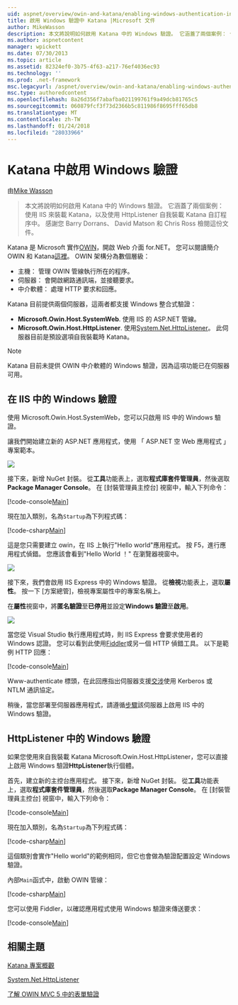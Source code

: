 ```yaml
---
uid: aspnet/overview/owin-and-katana/enabling-windows-authentication-in-katana
title: 啟用 Windows 驗證中 Katana |Microsoft 文件
author: MikeWasson
description: 本文將說明如何啟用 Katana 中的 Windows 驗證。 它涵蓋了兩個案例： 使用 IIS 來裝載 Katana，以及使用 HttpListener 自我裝載 Kat...
ms.author: aspnetcontent
manager: wpickett
ms.date: 07/30/2013
ms.topic: article
ms.assetid: 82324ef0-3b75-4f63-a217-76ef4036ec93
ms.technology: ''
ms.prod: .net-framework
msc.legacyurl: /aspnet/overview/owin-and-katana/enabling-windows-authentication-in-katana
msc.type: authoredcontent
ms.openlocfilehash: 8a26d356f7abafba021199761f9a49dcb81765c5
ms.sourcegitcommit: 060879fcf3f73d2366b5c811986f8695fff65db8
ms.translationtype: MT
ms.contentlocale: zh-TW
ms.lasthandoff: 01/24/2018
ms.locfileid: "28033966"
---
```

<a name="enabling-windows-authentication-in-katana"></a>Katana 中啟用 Windows 驗證
====================
由[Mike Wasson](https://github.com/MikeWasson)

> 本文將說明如何啟用 Katana 中的 Windows 驗證。 它涵蓋了兩個案例： 使用 IIS 來裝載 Katana，以及使用 HttpListener 自我裝載 Katana 自訂程序中。 感謝您 Barry Dorrans、 David Matson 和 Chris Ross 檢閱這份文件。


Katana 是 Microsoft 實作[OWIN](http://owin.org/)，開啟 Web 介面 for.NET。 您可以閱讀簡介 OWIN 和 Katana[這裡](an-overview-of-project-katana.md)。 OWIN 架構分為數個層級：

- 主機： 管理 OWIN 管線執行所在的程序。
- 伺服器： 會開啟網路通訊端，並接聽要求。
- 中介軟體： 處理 HTTP 要求和回應。

Katana 目前提供兩個伺服器，這兩者都支援 Windows 整合式驗證：

- **Microsoft.Owin.Host.SystemWeb**. 使用 IIS 的 ASP.NET 管線。
- **Microsoft.Owin.Host.HttpListener**. 使用[System.Net.HttpListener](https://msdn.microsoft.com/library/system.net.httplistener.aspx)。 此伺服器目前是預設選項自我裝載時 Katana。

> [!NOTE]
> Katana 目前未提供 OWIN 中介軟體的 Windows 驗證，因為這項功能已在伺服器可用。


## <a name="windows-authentication-in-iis"></a>在 IIS 中的 Windows 驗證

使用 Microsoft.Owin.Host.SystemWeb，您可以只啟用 IIS 中的 Windows 驗證。

讓我們開始建立新的 ASP.NET 應用程式，使用 「 ASP.NET 空 Web 應用程式 」 專案範本。

![](enabling-windows-authentication-in-katana/_static/image1.png)

接下來，新增 NuGet 封裝。 從**工具**功能表上，選取**程式庫套件管理員**，然後選取**Package Manager Console**。 在 [封裝管理員主控台] 視窗中，輸入下列命令：

[!code-console[Main](enabling-windows-authentication-in-katana/samples/sample1.cmd)]

現在加入類別，名為`Startup`為下列程式碼：

[!code-csharp[Main](enabling-windows-authentication-in-katana/samples/sample2.cs)]

這是您只需要建立 owin，在 IIS 上執行"Hello world"應用程式。 按 F5，進行應用程式偵錯。 您應該會看到"Hello World ！" 在瀏覽器視窗中。

![](enabling-windows-authentication-in-katana/_static/image2.png)

接下來，我們會啟用 IIS Express 中的 Windows 驗證。 從**檢視**功能表上，選取**屬性**。 按一下 [方案總管]，檢視專案屬性中的專案名稱上。

在**屬性**視窗中，將**匿名驗證**至**已停用**並設定**Windows 驗證**至**啟用**。

![](enabling-windows-authentication-in-katana/_static/image3.png)

當您從 Visual Studio 執行應用程式時，則 IIS Express 會要求使用者的 Windows 認證。 您可以看到此使用[Fiddler](http://fiddler2.com/home)或另一個 HTTP 偵錯工具。 以下是範例 HTTP 回應：

[!code-console[Main](enabling-windows-authentication-in-katana/samples/sample3.cmd?highlight=1,5-6)]

Www-authenticate 標頭，在此回應指出伺服器支援[交涉](http://www.ietf.org/rfc/rfc4559.txt)使用 Kerberos 或 NTLM 通訊協定。

稍後，當您部署至伺服器應用程式，請遵循[步驟](https://www.iis.net/configreference/system.webserver/security/authentication/windowsauthentication)該伺服器上啟用 IIS 中的 Windows 驗證。

## <a name="windows-authentication-in-httplistener"></a>HttpListener 中的 Windows 驗證

如果您使用來自我裝載 Katana Microsoft.Owin.Host.HttpListener，您可以直接上啟用 Windows 驗證**HttpListener**執行個體。

首先，建立新的主控台應用程式。 接下來，新增 NuGet 封裝。 從**工具**功能表上，選取**程式庫套件管理員**，然後選取**Package Manager Console**。 在 [封裝管理員主控台] 視窗中，輸入下列命令：

[!code-console[Main](enabling-windows-authentication-in-katana/samples/sample4.cmd)]

現在加入類別，名為`Startup`為下列程式碼：

[!code-csharp[Main](enabling-windows-authentication-in-katana/samples/sample5.cs)]

這個類別會實作"Hello world"的範例相同，但它也會做為驗證配置設定 Windows 驗證。

內部`Main`函式中，啟動 OWIN 管線：

[!code-csharp[Main](enabling-windows-authentication-in-katana/samples/sample6.cs)]

您可以使用 Fiddler，以確認應用程式使用 Windows 驗證來傳送要求：

[!code-console[Main](enabling-windows-authentication-in-katana/samples/sample7.cmd?highlight=1,4-5)]

## <a name="related-topics"></a>相關主題

[Katana 專案概觀](an-overview-of-project-katana.md)

[System.Net.HttpListener](https://msdn.microsoft.com/library/system.net.httplistener.aspx)

[了解 OWIN MVC 5 中的表單驗證](https://blogs.msdn.com/b/webdev/archive/2013/07/03/understanding-owin-forms-authentication-in-mvc-5.aspx)
